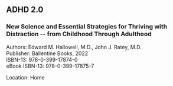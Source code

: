 ## ADHD 2.0
### New Science and Essential Strategies for Thriving with Distraction -- from Childhood Through Adulthood

Authors: Edward M. Hallowell, M.D., John J. Ratey, M.D.  
Publisher: Ballentine Books, 2022  
ISBN-13: 978-0-399-17874-0  
eBook ISBN-13: 978-0-399-17875-7  

Location: Home